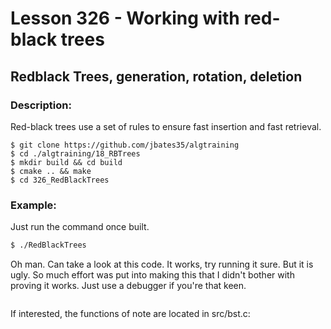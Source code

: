 # Lesson 326 - Working with red-black trees
## Redblack Trees, generation, rotation, deletion
### Description:
Red-black trees use a set of rules to ensure fast insertion and fast retrieval.
```shell
$ git clone https://github.com/jbates35/algtraining
$ cd ./algtraining/18_RBTrees
$ mkdir build && cd build
$ cmake .. && make
$ cd 326_RedBlackTrees
```
### Example:
Just run the command once built.
```bash
$ ./RedBlackTrees
```
Oh man. Can take a look at this code. It works, try running it sure. But it is ugly. So much effort was put into making this that I didn't bother with proving it works. Just use a debugger if you're that keen.
```

```
If interested, the functions of note are located in src/bst.c:
```c
```
